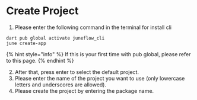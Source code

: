 # Create Project

1. Please enter the following command in the terminal for install cli

```
dart pub global activate juneflow_cli    
june create-app
```

{% hint style="info" %}
If this is your first time with pub global, please refer to this page.
{% endhint %}

2. After that, press enter to select the default project.
3. Please enter the name of the project you want to use (only lowercase letters and underscores are allowed).
4. Please create the project by entering the package name.



